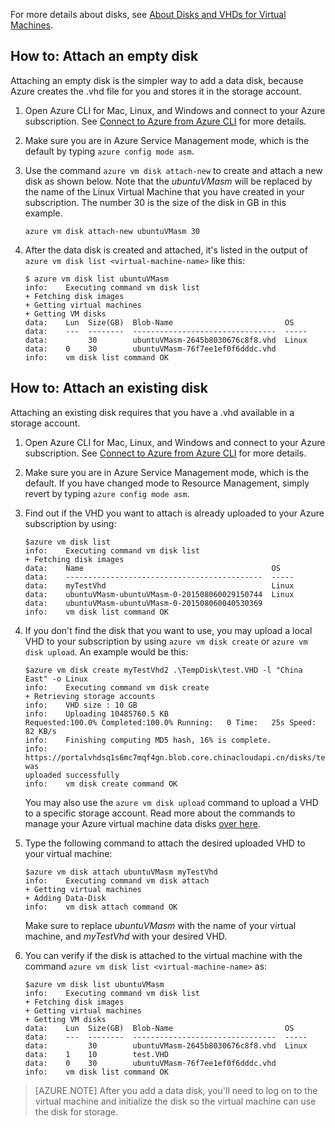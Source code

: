 
For more details about disks, see [About Disks and VHDs for Virtual Machines](virtual-machines-disks-vhds).

<a id="attachempty"></a>
## How to: Attach an empty disk
Attaching an empty disk is the simpler way to add a data disk, because Azure creates the .vhd file for you and stores it in the storage account.

1.  Open Azure CLI for Mac, Linux, and Windows and connect to your Azure subscription. See [Connect
    to Azure from Azure CLI](xplat-cli-connect) for more details.

2.  Make sure you are in Azure Service Management mode, which is the default by typing `azure config
 	mode asm`.

3.  Use the command `azure vm disk attach-new` to create and attach a new disk as shown below. Note that the
    _ubuntuVMasm_ will be replaced by the name of the Linux Virtual Machine that you have created in your subscription. The number 30 is the size of the disk in GB in this example.

        azure vm disk attach-new ubuntuVMasm 30

4.	After the data disk is created and attached, it's listed in the output of `azure vm disk list
    <virtual-machine-name>` like this:

        $ azure vm disk list ubuntuVMasm
        info:    Executing command vm disk list
        + Fetching disk images
        + Getting virtual machines
        + Getting VM disks
        data:    Lun  Size(GB)  Blob-Name                         OS
        data:    ---  --------  --------------------------------  -----
        data:         30        ubuntuVMasm-2645b8030676c8f8.vhd  Linux
        data:    0    30        ubuntuVMasm-76f7ee1ef0f6dddc.vhd
        info:    vm disk list command OK

<a id="attachexisting"></a>
## How to: Attach an existing disk

Attaching an existing disk requires that you have a .vhd available in a storage account.

1. 	Open Azure CLI for Mac, Linux, and Windows and connect to your Azure subscription. See [Connect
    to Azure from Azure CLI](xplat-cli-connect) for more details.

2.  Make sure you are in Azure Service Management mode, which is the default. If you have changed
    mode to Resource Management, simply revert by typing `azure config mode asm`.

3.	Find out if the VHD you want to attach is already uploaded to your Azure subscription by using:

        $azure vm disk list
    	info:    Executing command vm disk list
    	+ Fetching disk images
    	data:    Name                                          OS
    	data:    --------------------------------------------  -----
    	data:    myTestVhd                                     Linux
    	data:    ubuntuVMasm-ubuntuVMasm-0-201508060029150744  Linux
    	data:    ubuntuVMasm-ubuntuVMasm-0-201508060040530369
    	info:    vm disk list command OK

4.  If you don't find the disk that you want to use, you may upload a local VHD to your subscription by using
    `azure vm disk create` or `azure vm disk upload`. An example would be this:

        $azure vm disk create myTestVhd2 .\TempDisk\test.VHD -l "China East" -o Linux
		info:    Executing command vm disk create
		+ Retrieving storage accounts
		info:    VHD size : 10 GB
		info:    Uploading 10485760.5 KB
		Requested:100.0% Completed:100.0% Running:   0 Time:   25s Speed:    82 KB/s
		info:    Finishing computing MD5 hash, 16% is complete.
		info:    https://portalvhdsq1s6mc7mqf4gn.blob.core.chinacloudapi.cn/disks/test.VHD was
		uploaded successfully
		info:    vm disk create command OK

	You may also use the `azure vm disk upload` command to upload a VHD to a specific storage account. Read more about the commands to manage your Azure virtual machine data disks [over here](virtual-machines-command-line-tools#commands-to-manage-your-azure-virtual-machine-data-disks).

5.  Type the following command to attach the desired uploaded VHD to your virtual machine:

		$azure vm disk attach ubuntuVMasm myTestVhd
		info:    Executing command vm disk attach
		+ Getting virtual machines
		+ Adding Data-Disk
		info:    vm disk attach command OK

	Make sure to replace _ubuntuVMasm_ with the name of your virtual machine, and _myTestVhd_ with your desired VHD.

6.	You can verify if the disk is attached to the virtual machine with the command `azure vm disk list
 	<virtual-machine-name>` as:

		$azure vm disk list ubuntuVMasm
		info:    Executing command vm disk list
		+ Fetching disk images
		+ Getting virtual machines
		+ Getting VM disks
		data:    Lun  Size(GB)  Blob-Name                         OS
		data:    ---  --------  --------------------------------  -----
		data:         30        ubuntuVMasm-2645b8030676c8f8.vhd  Linux
		data:    1    10        test.VHD
		data:    0    30        ubuntuVMasm-76f7ee1ef0f6dddc.vhd
		info:    vm disk list command OK


> [AZURE.NOTE]
> After you add a data disk, you'll need to log on to the virtual machine and initialize the disk so the virtual machine can use the disk for storage.
